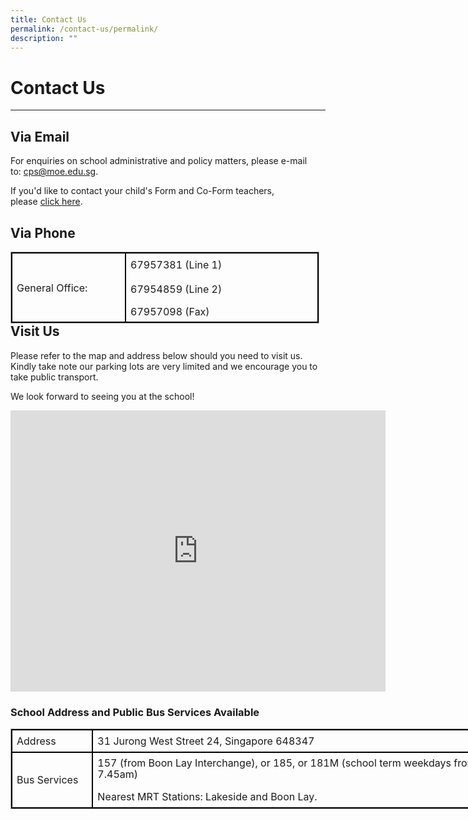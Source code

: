 ```yaml
---
title: Contact Us
permalink: /contact-us/permalink/
description: ""
---
```

Contact Us
==========

  

---

Via&nbsp;**Email**
-------------

  

For enquiries on school administrative and policy matters, please e-mail to:&nbsp;[cps@moe.edu.sg](mailto:cps@moe.edu.sg).

  

If you'd like to contact your child's Form and Co-Form teachers, please&nbsp;[click here](/our-people/teachingstaff/).

Via&nbsp;**Phone**
-------------

<table style="margin: 0px 10px 0px 0px; outline: 0px; padding: 0px; border-collapse: collapse; float: left; border: 1px solid rgb(170, 170, 170); width: 493.727px;" class="iveo_table ives_tab_simple3 ive_eobj_left"><tbody style="margin: 0px; outline: 0px; padding: 0px;"><tr style="margin: 0px; outline: 0px; padding: 0px;"><td style="margin: 0px; outline: 0px; padding: 7px; text-align: left; border: 2px solid black; width: 178px;">General Office:</td><td style="margin: 0px; outline: 0px; padding: 7px; text-align: center; border: 2px solid black; width: 315px;"><div style="margin: 0px; outline: 0px; padding: 0px; line-height: 22.4px; text-align: left;"><span style="margin: 0px; outline: 0px; padding: 0px; background-color: initial;">67957381 (Line 1)</span></div><div style="margin: 0px; outline: 0px; padding: 0px; line-height: 18.2px; text-align: left;"><br style="margin: 0px; outline: 0px; padding: 0px;"></div><div style="margin: 0px; outline: 0px; padding: 0px; line-height: 18.2px; text-align: left;">67954859 (Line 2)</div><div style="margin: 0px; outline: 0px; padding: 0px; line-height: 18.2px; text-align: left;"><br style="margin: 0px; outline: 0px; padding: 0px;"></div><div style="margin: 0px; outline: 0px; padding: 0px; line-height: 18.2px; text-align: left;">67957098 (Fax)</div></td></tr></tbody></table>   

<br>
<br>
    <br>
		
**Visit Us**
------------

Please refer to the map and address below should you need to visit us. Kindly take note our parking lots are very limited and we encourage you to take public transport.

  

We look forward to seeing you at the school!  

<iframe loading="lazy" allowfullscreen="" style="border:0;" height="450" width="600" src="https://www.google.com/maps/embed?pb=!1m18!1m12!1m3!1d3988.7085076290323!2d103.7054516152362!3d1.3514375619456178!2m3!1f0!2f0!3f0!3m2!1i1024!2i768!4f13.1!3m3!1m2!1s0x31da0fc73081f039%3A0x9dc5b89419762c0d!2sCorporation%20Primary%20School!5e0!3m2!1sen!2ssg!4v1663140684903!5m2!1sen!2ssg"></iframe>

### **School Address and Public Bus Services Available**

<table style="margin: 0px 10px 0px 0px; outline: 0px; padding: 0px; border-collapse: collapse; float: left; border: 1px solid rgb(170, 170, 170); width: 849.227px;" class="iveo_table ives_tab_simple3 ive_eobj_left"><tbody style="margin: 0px; outline: 0px; padding: 0px;"><tr style="margin: 0px; outline: 0px; padding: 0px;"><td style="margin: 0px; outline: 0px; padding: 7px; text-align: left; border: 2px solid black; width: 116px;">Address</td><td style="margin: 0px; outline: 0px; padding: 7px; text-align: left; border: 2px solid black; width: 733px;">31 Jurong West Street 24, Singapore 648347<br style="margin: 0px; outline: 0px; padding: 0px;"></td></tr><tr style="margin: 0px; outline: 0px; padding: 0px;"><td style="margin: 0px; outline: 0px; padding: 7px; text-align: left; border: 2px solid black; width: 60px;">Bus Services<br style="margin: 0px; outline: 0px; padding: 0px;"></td><td style="margin: 0px; outline: 0px; padding: 7px; text-align: center; border: 2px solid black; width: 60px;"><div style="margin: 0px; outline: 0px; padding: 0px; line-height: 18.2px; text-align: left;">157 (from Boon Lay Interchange), or 185, or 181M (school term weekdays from 6.30am-7.45am)</div><div style="margin: 0px; outline: 0px; padding: 0px; line-height: 18.2px; text-align: left;"><br style="margin: 0px; outline: 0px; padding: 0px;"></div><div style="margin: 0px; outline: 0px; padding: 0px; line-height: 18.2px; text-align: left;">Nearest MRT Stations: Lakeside and Boon Lay.</div></td></tr></tbody></table>